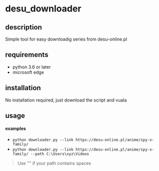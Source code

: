 # desu_downloader

## description
Simple tool for easy downloadig series from desu-online.pl

## requirements

- python 3.6 or later
- microsoft edge


## installation
No installation required, just download the script and vuala

## usage
#### examples
- ```python downloader.py --link https://desu-online.pl/anime/spy-x-family/```
- ```python downloader.py --link https://desu-online.pl/anime/spy-x-family/ --path C:\Users\xyz\Videos``` 

> Use "" if your path contains spaces
